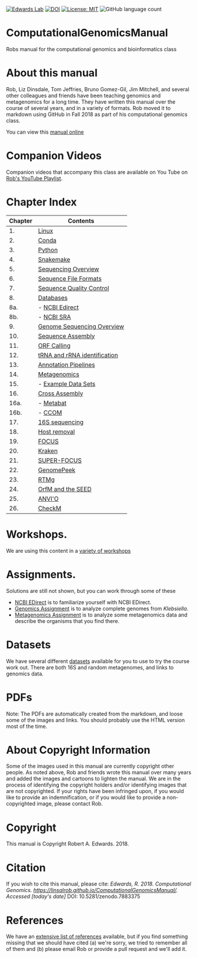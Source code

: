 [![Edwards Lab](https://img.shields.io/badge/Bioinformatics-EdwardsLab-03A9F4)](https://edwards.flinders.edu.au)
[![DOI](https://www.zenodo.org/badge/146160006.svg)](https://www.zenodo.org/badge/latestdoi/146160006)
[![License: MIT](https://img.shields.io/badge/License-MIT-yellow.svg)](https://opensource.org/licenses/MIT)
![GitHub language count](https://img.shields.io/github/languages/count/linsalrob/ComputationalGenomicsManual)


# ComputationalGenomicsManual

Robs manual for the computational genomics and bioinformatics class

# About this manual

Rob, Liz Dinsdale, Tom Jeffries, Bruno Gomez-Gil, Jim Mitchell, and several other colleagues and friends have been teaching genomics and metagenomics for a long time. They have written this manual over the course of several years, and in a variety of formats. Rob moved it to markdown using GitHub in Fall 2018 as part of his computational genomics class.

You can view this [manual online](https://linsalrob.github.io/ComputationalGenomicsManual/)

# Companion Videos

Companion videos that accompany this class are available on You Tube on [Rob's YouTube Playlist](https://www.youtube.com/playlist?list=PLpPXw4zFa0uLMHwSZ7DMeLGjIUgo1IBbn).

# Chapter Index

Chapter | Contents
--- | --- | 
1\. | [Linux](Linux/)
2\. | [Conda](Conda/)
3\. | [Python](Python/)
4\. | [Snakemake](Snakemake)
5\. | [Sequencing Overview](Sequencing/)
6\. | [Sequence File Formats](SequenceFileFormats/)
7\. | [Sequence Quality Control](SequenceQC/)
8\. | [Databases](Databases/)
8a. | - [NCBI Edirect](Databases/NCBI_Edirect.md)
8b. | - [NCBI SRA](Databases/SRA.md)
9\. | [Genome Sequencing Overview](GenomeSequencingOverview)
10\. | [Sequence Assembly](SequenceAssembly)
11\. | [ORF Calling](ORFCalling/)
12\. | [tRNA and rRNA identification](tRNA_rRNA/)
13\. | [Annotation Pipelines](AnnotationPipelines/)
14\. | [Metagenomics](Metagenomics/)
15\. | - [Example Data Sets](Metagenomics/ExampleDataSets.md)
16\. | [Cross Assembly](CrossAssembly/)
16a. | - [Metabat](CrossAssembly/Metabat.md)
16b. | - [CCOM](CrossAssembly/CCOM.md)
17\. | [16S sequencing](16S/)
18\. | [Host removal](Deconseq/)
19\. | [FOCUS](FOCUS/)
20\. | [Kraken](Kraken2)
21\. | [SUPER-FOCUS](SUPER-FOCUS/)
22\. | [GenomePeek](GenomePeek/)
23\. | [RTMg](RTMg/)
24\. | [OrfM and the SEED](Metagenomics/AnnotatingOrfMSeed.md)
25\. | [ANVI'O](ANVIO/)
26\. | [CheckM](CheckM/)


# Workshops.

We are using this content in a [variety of workshops](Workshops/)


# Assignments. 

Solutions are still not shown, but you can work through some of these

* [NCBI EDirect](Assignments/NCBIEDirectAssignment) is to familiarize yourself with NCBI EDirect.
* [Genomics Assignment](Assignments/GenomicsAssignment/) is to analyze complete genomes from *Klebsiella*.
* [Metagenomics Assignment](Assignments/MetagenomicsAssignment) is to analyze some metagenomics data and describe the organisms that you find there.


# Datasets

We have several different [datasets](Datasets/) available for you to use to try the course work out. There are both 16S and random metagenomes, and links to genomics data.


# PDFs

Note: The PDFs are automatically created from the markdown, and loose some of the images and links. You should probably use the HTML version most of the time.

# About Copyright Information

Some of the images used in this manual are currently copyright other people. As noted above, Rob and friends wrote this manual over many years and added the images and cartoons to lighten the manual. We are in the process of identifying the copyright holders and/or identifying images that are not copyrighted. If your rights have been infringed upon, if you would like to provide an indemnification, or if you would like to provide a non-copyrighted image, please contact Rob.

# Copyright

This manual is Copyright Robert A. Edwards. 2018.

# Citation

If you wish to cite this manual, please cite: *Edwards, R. 2018. Computational Genomics. https://linsalrob.github.io/ComputationalGenomicsManual/. Accessed [today's date]* DOI: 10.5281/zenodo.7883375

# References

We have an [extensive list of references](References/) available, but if you find something missing that we should have cited (a) we're sorry, we tried to remember all of them and (b) please email Rob or provide a pull request and we'll add it.
